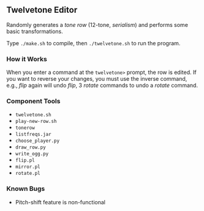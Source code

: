 ## Twelvetone Editor

Randomly generates a *tone row* (12-tone, *serialism*) and performs some basic transformations.

Type `./make.sh` to compile, then `./twelvetone.sh` to run the program.

### How it Works
When you enter a command at the `twelvetone>` prompt, the row is edited.
If you want to reverse your changes, you must use the inverse command, e.g.,
*flip* again will undo *flip*, 3 *rotate* commands to undo a *rotate* command.

### Component Tools

- `twelvetone.sh`
- `play-new-row.sh`
- `tonerow`
- `listfreqs.jar`
- `choose_player.py`
- `draw_row.py`
- `write_ogg.py`
- `flip.pl`
- `mirror.pl`
- `rotate.pl`

### Known Bugs
- Pitch-shift feature is non-functional